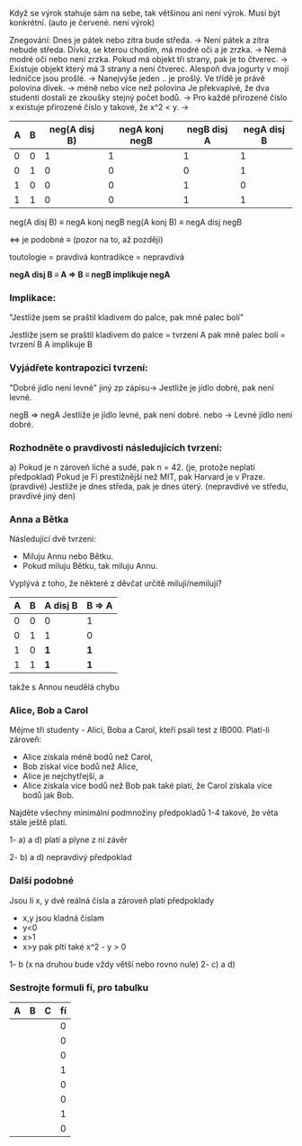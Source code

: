 Když se výrok stahuje sám na sebe, tak většinou ani není výrok.
Musí být konkrétní. (auto je červené. není výrok)

Znegování:
Dnes je pátek nebo zítra bude středa. -> Není pátek a zítra nebude středa.
Dívka, se kterou chodím, má modré oči a je zrzka. -> Nemá modré oči nebo není zrzka.
Pokud má objekt tři strany, pak je to čtverec. -> Existuje objekt který má 3 strany a není čtverec.
Alespoň dva jogurty v mojí ledničce jsou prošlé. -> Nanejvýše jeden .. je prošlý.
Ve třídě je právě polovina dívek. -> méně nebo více než polovina
Je překvapivé, že dva studenti dostali ze zkoušky stejný počet bodů. -> 
Pro každé přirozené číslo x existuje přirozené číslo y takové, že x^2 < y.
 -> 


| A   | B   | neg(A disj B) | negA konj negB | negB disj A | negA disj B |
| --- | --- | ------------- | -------------- | ----------- | ----------- |
| 0   | 0   | 1             | 1              | 1           | 1           |
| 0   | 1   | 0             | 0              | 0           | 1           |
| 1   | 0   | 0             | 0              | 1           | 0           |
| 1   | 1   | 0             | 0              | 1           | 1           |

neg(A disj B)   ≡   negA konj negB
neg(A konj B)   ≡   negA disj negB

<=> je podobné ≡ (pozor na to, až později)

toutologie = pravdivá
kontradikce = nepravdivá

**negA disj B   ≡   A => B   ≡   negB implikuje negA**

### Implikace:
"Jestliže jsem se praštil kladivem do palce, pak mně palec bolí"

Jestliže jsem se praštil kladivem do palce = tvrzení A
pak mně palec bolí = tvrzení B
A implikuje B


### Vyjádřete kontrapozici tvrzení:
"Dobré jídlo není levné"
jiný zp zápisu-> Jestliže je jídlo dobré, pak není levné.

negB => negA
Jestliže je jídlo levné, pak není dobré.
nebo -> Levné jídlo není dobré.

### Rozhodněte o pravdivosti následujících tvrzení:
a) Pokud je n zároveň liché a sudé, pak n = 42.  (je, protože neplatí předpoklad)
Pokud je Fi prestižnější než MIT, pak Harvard je v Praze. (pravdivé)
Jestliže je dnes středa, pak je dnes úterý. (nepravdivé ve středu, pravdivé jiný den)


### Anna a Bětka
Následující dvě tvrzení:
- Miluju Annu nebo Bětku.
- Pokud miluju Bětku, tak miluju Annu.

Vyplývá z toho, že některé z děvčat určitě miluji/nemiluji?

| A   | B   | A disj B | B => A |
| --- | --- | -------- | ------ |
| 0   | 0   | 0        | 1      |
| 0   | 1   | 1        | 0      |
| 1   | 0   | **1**    | **1**  |
| 1   | 1   | **1**    | **1**  |

takže s Annou neudělá chybu


### Alice, Bob a Carol
Mějme tři studenty - Alici, Boba a Carol, kteří psali test z IB000. Platí-li zároveň:
- Alice získala méně bodů než Carol,
- Bob získal více bodů než Alice,
- Alice je nejchytřejší, a
- Alice získala více bodů než Bob
pak také platí, že Carol získala více bodů jak Bob.

Najděte všechny minimální podmnožiny předpokladů 1-4 takové, že věta stále ještě platí.

1- a) a d) platí a plyne z ní závěr

2- b) a d) nepravdivý předpoklad

### Další podobné
Jsou li x, y dvě reálná čísla a zároveň platí předpoklady
- x,y jsou kladná číslam
- y<0
- x>1
- x>y
pak pltí také x^2 - y > 0

1- b (x na druhou bude vždy větší nebo rovno nule)
2- c) a d)

### Sestrojte formuli fí, pro tabulku

| A   | B   | C   | fí  |
| --- | --- | --- | --- |
|     |     |     | 0   |
|     |     |     | 0   |
|     |     |     | 0   |
|     |     |     | 1   |
|     |     |     | 0   |
|     |     |     | 0   |
|     |     |     | 1   |
|     |     |     | 0   |

